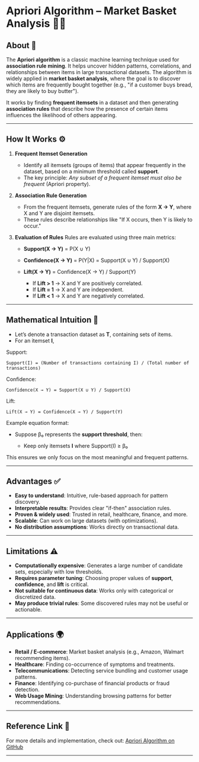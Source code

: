 # Apriori Algorithm – Market Basket Analysis 🛒✨

## About 📖

The **Apriori algorithm** is a classic machine learning technique used for **association rule mining**. It helps uncover hidden patterns, correlations, and relationships between items in large transactional datasets. The algorithm is widely applied in **market basket analysis**, where the goal is to discover which items are frequently bought together (e.g., "if a customer buys bread, they are likely to buy butter").

It works by finding **frequent itemsets** in a dataset and then generating **association rules** that describe how the presence of certain items influences the likelihood of others appearing.

---

## How It Works ⚙️

1. **Frequent Itemset Generation**

   * Identify all itemsets (groups of items) that appear frequently in the dataset, based on a minimum threshold called **support**.
   * The key principle: *Any subset of a frequent itemset must also be frequent* (Apriori property).

2. **Association Rule Generation**

   * From the frequent itemsets, generate rules of the form **X → Y**, where X and Y are disjoint itemsets.
   * These rules describe relationships like "If X occurs, then Y is likely to occur."

3. **Evaluation of Rules**
   Rules are evaluated using three main metrics:

   * **Support(X → Y)** = P(X ∪ Y)
   * **Confidence(X → Y)** = P(Y|X) = Support(X ∪ Y) / Support(X)
   * **Lift(X → Y)** = Confidence(X → Y) / Support(Y)

     * If **Lift > 1** → X and Y are positively correlated.
     * If **Lift = 1** → X and Y are independent.
     * If **Lift < 1** → X and Y are negatively correlated.

---

## Mathematical Intuition 🔢

* Let’s denote a transaction dataset as **T**, containing sets of items.
* For an itemset **I**,

Support:

```
Support(I) = (Number of transactions containing I) / (Total number of transactions)
```

Confidence:

```
Confidence(X → Y) = Support(X ∪ Y) / Support(X)
```

Lift:

```
Lift(X → Y) = Confidence(X → Y) / Support(Y)
```

Example equation format:

* Suppose β₀ represents the **support threshold**, then:

  * Keep only itemsets **I** where Support(I) ≥ β₀

This ensures we only focus on the most meaningful and frequent patterns.

---

## Advantages ✅

* **Easy to understand**: Intuitive, rule-based approach for pattern discovery.
* **Interpretable results**: Provides clear "if-then" association rules.
* **Proven & widely used**: Trusted in retail, healthcare, finance, and more.
* **Scalable**: Can work on large datasets (with optimizations).
* **No distribution assumptions**: Works directly on transactional data.

---

## Limitations ⚠️

* **Computationally expensive**: Generates a large number of candidate sets, especially with low thresholds.
* **Requires parameter tuning**: Choosing proper values of **support**, **confidence**, and **lift** is critical.
* **Not suitable for continuous data**: Works only with categorical or discretized data.
* **May produce trivial rules**: Some discovered rules may not be useful or actionable.

---

## Applications 🌍

* **Retail / E-commerce**: Market basket analysis (e.g., Amazon, Walmart recommending items).
* **Healthcare**: Finding co-occurrence of symptoms and treatments.
* **Telecommunications**: Detecting service bundling and customer usage patterns.
* **Finance**: Identifying co-purchase of financial products or fraud detection.
* **Web Usage Mining**: Understanding browsing patterns for better recommendations.

---

## Reference Link 🔗

For more details and implementation, check out:
[Apriori Algorithm on GitHub](https://github.com/ashay-thamankar/ml_models)

---